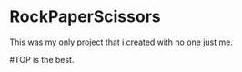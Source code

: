# RockPaperScissors

This was my only project that i created with no one just me.

#TOP is the best.
